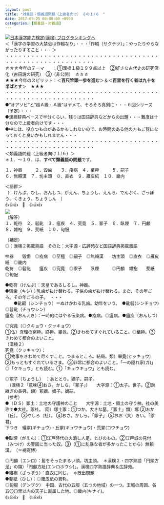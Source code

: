 ```yaml
---
layout: post
title: "対義語・類義語問題（上級者向け）　その１/６　"
date: 2017-09-25 00:00:00 +0900
categories: [類義語・対義語]
---
```


[![](/syuusyuu9701/assets/images/対義語・類義語問題（上級者向け）-その１６--br_c_3028_1.gif)](http://blog.with2.net/link.php?1659096:3028 "日本漢字能力検定(漢検) ブログランキングへ")[日本漢字能力検定(漢検) ブログランキングへ](http://blog.with2.net/link.php?1659096:3028)  
＜「漢字の学習の大禁忌は作輟なり」・・・「作輟（サクテツ）」：やったりやらなかったりすること・・・＞  
・・・・・・・・・・・・・・・・・・・・・・・・・・・・・・・・・・・・・・・・・・・・・・・・・・・・・・・・・  
☆☆☆今年のテーマ　　：①漢検１級１９９点以上　②好きな古代史の研究深化（古田説の研究）　③（非公開）　☆☆☆　　  
★★★今年のスピリット：＜**百尺竿頭一歩を進む**＞＆＜**百里を行く者は九十を半ばとす**＞　★★★  
・・・・・・・・・・・・・・・・・・・・・・・・・・・・・・・・・・・・・・・・・・・・・・・・・・・・・・・・・  
●“オアソビ”と“超Ａ級・Ａ級”はヤメて、そろそろ真剣に・・・６回シリーズ（予定）・・・  
●漢検辞典ベースで半分くらい、残りは国語辞典などからの出題・・・難度は十分なので上級者向けです・・・  
●中には、役立つものがあるかもしれないので、お時間のある他の方もご覧になっておくと良いかもしれません・・・  
・・・・・・・・・・・・・・・・・・・・・・・・・・・・・・・・・・・・・・・・・・・・・・・・・・・・・・・・・  
＜類義語問題（上級者向け１/６）＞  
＊１．～１０．は、**すべて類義語の問題**です。  
  
１．神器　　　２．毀歯　　３．疫病　４．至極　　　５．嗣子　  
６．無頼漢　７．坊主頭　８．直衣　９．雁皮紙　１０．畿内  
  
＜語群＞  
（　けんぷ、ひし、おんしつ、がえん、ちょうし、えんろ、でんぷく、ざっぽう、くきょう、ちょうしん　）  
👍👍👍　🐔　👍👍👍  
![](/syuusyuu9701/assets/images/対義語・類義語問題（上級者向け）-その１６--0a0a2ef8cb407f0c880bed440a25da11.png)  
（解答）  
１．乾符　２．髫齔　３．瘟疾　４．究竟　５．冢子　６．臥煙　７．円顱　８．雑袍　９．斐紙　１０．甸服　  
  
（補足）  
◎：漢検２掲載熟語　そのた：大字源・広辞苑など国語辞典掲載熟語  
  
神器　　毀歯　◎疫病　◎至極　◎嗣子　◎無頼漢　　坊主頭　◎直衣　◎雁皮紙　◎畿内  
乾符　◎髫齔　　瘟疾　◎究竟　◎冢子　　臥煙　　　◎円顱　雑袍　　斐紙　　　◎甸服　  
  
●乾符（けんぷ）：天皇であるしるし。神器。  
●毀歯（キシ）：乳歯が抜け替わる。子供の歯が抜け替わる。また、その年ごろ。その年ごろの子。　・・・  
　　●齔齠（シンチョウ）＝ぬけかわる乳歯。幼年をいう。　●齔髫(シンチョウ)　◎髫齔（チョウシン）  
瘟疫（おんえき）：一時的にはやる伝染病。●疫病。◎瘟病。●瘟疾（おんしつ）  
  
◎究竟（◎クキョウ・クッキョウ）  
①仏）真理の窮極。終極。畢竟。②きわめてすぐれていること。◎至極。③きわめて都合のよいこと。  
（漢検２）  
究竟（クッキョウ）：  
①物事をきわめて尽くすこと。つまるところ。結局。類）畢竟(ヒッキョウ)  
②もっともすぐれているさま。 ③非常に都合のよいこと。「―の隠れ家(ガ)」　◎「クキョウ」とも読む。①「キュウキョウ」とも読む。  
  
◎冢子（ちょうし）　：あととり。嫡子。嗣子。　  
　（漢検２「意味④おさ。かしら。「冢子」）　　大字源：①太子。世子。②跡継ぎの長男。類）冢嫡。嫡子。嫡嗣。  
（参考）  
●（ＤＳ）冢土：土地の守護神のこと　　大字源：土地・領土の守り神。社の美称で●大社。冢社。　同）塚土冢：①つか。大きな墓。「冢土」類）塚 ②おか（丘）。 ③やしろ（社）。 ④おさ。かしら。「冢子」 ⑤おお（大）きい。「冢君」  
下つき　蟻冢(ギチョウ)・丘冢(キュウチョウ)・荒冢(コウチョウ)  
  
●臥煙（がえん）：①江戸時代の火消し人足。とびのもの。②江戸城の見付（みつけ）の警固に当った奴。③（①に乱暴な者が多かったことから）無頼漢。　（＝褐寛博）  
  
◎円顱（エンロ）：髪をそったまるい頭。坊主頭。　＊漢検２・四字熟語「円頭方足」の類）「円顱方趾(エンロホウシ)」。漢検四字熟語辞典＆広辞苑。  
●雑袍（ざっぽう）：直衣に同じ。　＊既出問題  
●斐紙（ひし）：◎雁皮紙の異称。  
◎甸服（デンプク）　中国、古代の五服（五つの地域）の一つ。王城の周囲、各五〇〇里以内の天子に直属した地。◎畿内(キナイ)。  
👍👍👍　🐔　👍👍👍  